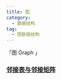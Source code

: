 ```yaml
---
title: 图
category: 
  - 数据结构
tag: 
  - 图数据结构
---
```


「图 Graph 」

<!-- more -->

### [邻接表与邻接矩阵](./15.md)